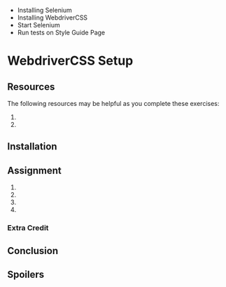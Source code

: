 - Installing Selenium
- Installing WebdriverCSS
- Start Selenium
- Run tests on Style Guide Page


# WebdriverCSS Setup

## Resources

The following resources may be helpful as you complete these exercises:

1.
2.

## Installation


## Assignment

1.
2.
3.
4.

### Extra Credit

## Conclusion

## Spoilers
